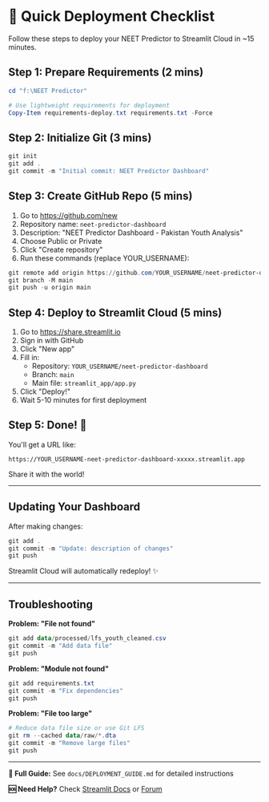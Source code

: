 # 🚀 Quick Deployment Checklist

Follow these steps to deploy your NEET Predictor to Streamlit Cloud in ~15 minutes.

## Step 1: Prepare Requirements (2 mins)

```powershell
cd "f:\NEET Predictor"

# Use lightweight requirements for deployment
Copy-Item requirements-deploy.txt requirements.txt -Force
```

## Step 2: Initialize Git (3 mins)

```powershell
git init
git add .
git commit -m "Initial commit: NEET Predictor Dashboard"
```

## Step 3: Create GitHub Repo (5 mins)

1. Go to https://github.com/new
2. Repository name: `neet-predictor-dashboard`
3. Description: "NEET Predictor Dashboard - Pakistan Youth Analysis"
4. Choose Public or Private
5. Click "Create repository"
6. Run these commands (replace YOUR_USERNAME):

```powershell
git remote add origin https://github.com/YOUR_USERNAME/neet-predictor-dashboard.git
git branch -M main
git push -u origin main
```

## Step 4: Deploy to Streamlit Cloud (5 mins)

1. Go to https://share.streamlit.io
2. Sign in with GitHub
3. Click "New app"
4. Fill in:
   - Repository: `YOUR_USERNAME/neet-predictor-dashboard`
   - Branch: `main`
   - Main file: `streamlit_app/app.py`
5. Click "Deploy!"
6. Wait 5-10 minutes for first deployment

## Step 5: Done! 🎉

You'll get a URL like:
```
https://YOUR_USERNAME-neet-predictor-dashboard-xxxxx.streamlit.app
```

Share it with the world!

---

## Updating Your Dashboard

After making changes:

```powershell
git add .
git commit -m "Update: description of changes"
git push
```

Streamlit Cloud will automatically redeploy! ✨

---

## Troubleshooting

**Problem: "File not found"**
```powershell
git add data/processed/lfs_youth_cleaned.csv
git commit -m "Add data file"
git push
```

**Problem: "Module not found"**
```powershell
git add requirements.txt
git commit -m "Fix dependencies"
git push
```

**Problem: "File too large"**
```powershell
# Reduce data file size or use Git LFS
git rm --cached data/raw/*.dta
git commit -m "Remove large files"
git push
```

---

**📖 Full Guide:** See `docs/DEPLOYMENT_GUIDE.md` for detailed instructions

**🆘 Need Help?** Check [Streamlit Docs](https://docs.streamlit.io) or [Forum](https://discuss.streamlit.io)
